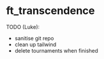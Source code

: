 # ft_transcendence

TODO (Luke):
- sanitise git repo
- clean up tailwind
- delete tournaments when finished
